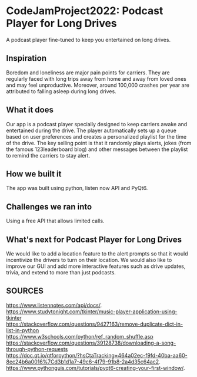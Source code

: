 # CodeJamProject2022: Podcast Player for Long Drives

A podcast player fine-tuned to keep you entertained on long drives.

## Inspiration
Boredom and loneliness are major pain points for carriers. They are regularly faced with long trips away from home and away from loved ones and may feel unproductive. Moreover, around 100,000 crashes per year are attributed to falling asleep during long drives.

## What it does
Our app is a podcast player specially designed to keep carriers awake and entertained during the drive. The player automatically sets up a queue based on user preferences and creates a personalized playlist for the time of the drive. The key selling point is that it randomly plays alerts, jokes (from the famous 123leaderboard blog) and other messages between the playlist to remind the carriers to stay alert.

## How we built it
The app was built using python, listen now API and PyQt6.

## Challenges we ran into
Using a free API that allows limited calls.

## What's next for Podcast Player for Long Drives
We would like to add a location feature to the alert prompts so that it would incentivize the drivers to turn on their location. We would also like to improve our GUI and add more interactive features such as drive updates, trivia, and extend to more than just podcasts.

## SOURCES
https://www.listennotes.com/api/docs/. 
https://www.studytonight.com/tkinter/music-player-application-using-tkinter   
https://stackoverflow.com/questions/9427163/remove-duplicate-dict-in-list-in-python   
https://www.w3schools.com/python/ref_random_shuffle.asp   
https://stackoverflow.com/questions/39128738/downloading-a-song-through-python-requests   
https://doc.qt.io/qtforpython/?hsCtaTracking=464a02ec-f9fd-40ba-aa60-8ec24b6a0016%7Cd3b1d1a7-49c6-4f79-91b8-2a4d35c64ac2. 
https://www.pythonguis.com/tutorials/pyqt6-creating-your-first-window/. 
